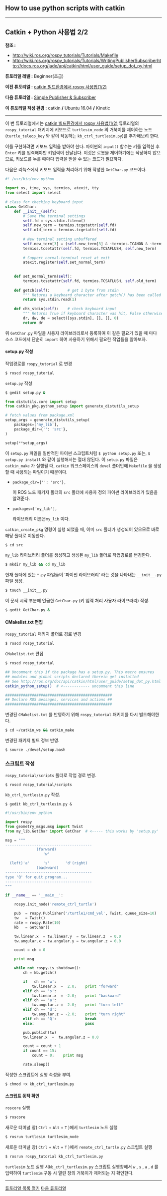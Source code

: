 ## How to use python scripts with catkin 



---

## Catkin + Python 사용법 2/2

**참조 :**

- <http://wiki.ros.org/rospy_tutorials/Tutorials/Makefile>
- <http://wiki.ros.org/rospy_tutorials/Tutorials/WritingPublisherSubscriber>http://docs.ros.org/jade/api/catkin/html/user_guide/setup_dot_py.html

**튜토리얼 레벨 :**  Beginner(초급)

**이전 튜토리얼 :** [catkin 빌드환경에서 rospy 사용법(1/2)](./rospy_0_How2UsePythonWithCatkin_1.md) 

**다음 튜토리얼 :** [Simple Publisher & Subscriber](./rospy_1_WritingPubSub.md)

**이 튜토리얼 작성 환경 :**  catkin **/** Ubuntu 16.04 **/** Kinetic

---



이 번 튜토리얼에서는 [catkin 빌드환경에서 rospy 사용법(1/2)](./rospy/rospy_0_How2UsePythonWithCatkin_1.md) 튜토리얼의  ```rospy_tutorial``` 패키지에 키보드로 `turtlesim_node` 의 거북이를 제어하는 노드(`turtle_teleop_key` 와 같이 작동하는 `kb_ctrl_turtlesim.py`)를 추가해보려 한다. 

이를 구현하려면 키보드 입력을 받아야 한다. 파이썬의 `input()` 함수는 키를 입력한 후 `Enter` 키를 입력해야만 키입력이 전달된다. 이것은 로봇을 제어하기에는 적당하지 않으므로, 키보드를 누를 때마다 입력을 받을 수 있는 코드가 필요하다. 

다음은 리눅스에서 키보드 입력을 처리하기 위해 작성한 `GetChar.py` 코드이다. 

```python
#! /usr/bin/env python
 
import os, time, sys, termios, atexit, tty
from select import select
  
# class for checking keyboard input
class GetChar:
    def __init__(self):
        # Save the terminal settings
        self.fd = sys.stdin.fileno()
        self.new_term = termios.tcgetattr(self.fd)
        self.old_term = termios.tcgetattr(self.fd)
  
        # New terminal setting unbuffered
        self.new_term[3] = (self.new_term[3] & ~termios.ICANON & ~termios.ECHO)
        termios.tcsetattr(self.fd, termios.TCSAFLUSH, self.new_term)
  
        # Support normal-terminal reset at exit
        atexit.register(self.set_normal_term)
      
      
    def set_normal_term(self):
        termios.tcsetattr(self.fd, termios.TCSAFLUSH, self.old_term)
  
    def getch(self):        # get 1 byte from stdin
        """ Returns a keyboard character after getch() has been called """
        return sys.stdin.read(1)
  
    def chk_stdin(self):    # check keyboard input
        """ Returns True if keyboard character was hit, False otherwise. """
        dr, dw, de = select([sys.stdin], [], [], 0)
        return dr

```

위 `GetChar.py` 파일을 사용자 라이브러리로서 등록하여 이 같은 필요가 있을 때 마다 소스 코드에서 단순히 `import` 하여 사용하기 위해서 필요한 작업들을 알아보자. 



#### setup.py 작성

작업경로를 ```rospy_tutorial``` 로 변경

```bash
$ roscd rospy_tutorial
```

`setup.py` 작성

```bash
$ gedit setup.py &
```

```python
from distutils.core import setup
from catkin_pkg.python_setup import generate_distutils_setup

# fetch values from package.xml
setup_args = generate_distutils_setup(
    packages=['my_lib'],
    package_dir={'': 'src'},
)

setup(**setup_args)
```

이  `setup.py` 파일을 일반적인 파이썬 스크립트처럼 `$ python setup.py` 또는,  `$ setup.py install` 와 같이 실행해서는 절대 않된다. 이  `setup.py` 파일은 `catkin_make` 가 실행될 때, `catkin` 워크스페이스의 `devel` 폴더안에 `Makefile` 을 생성할 때 사용되는 파일이기 때문이다. 

- `package_dir={'': 'src'},`

  이 ROS 노드 패키지 폴더의 `src` 폴더에 사용자 정의 파이썬 라이브러리가 있음을 알려준다.

- `packages=['my_lib'],`

  라이브러리 이름은`my_lib` 이다.

`catkin_create_pkg` 명령이 실행 되었을 때, 이미 `src` 폴더가 생성되어 있으므로 바로 해당 폴더로 이동한다.

```bash
$ cd src
```

`my_lib` 라이브러리 폴더를 생성하고 생성된 `my_lib` 폴더로 작업경로를 변경한다.

```bash
$ mkdir my_lib && cd my_lib
```

현재 폴더에 있는 `*.py` 파일들이 '파이썬 라이브러리' 라는 것을 나타내는 `__init__.py` 파일 생성.

```bash
$ touch __init__.py
```

이 문서 시작 부분에 언급한 `GetChar.py` (키 입력 처리 사용자 라이브러리) 작성.

```bash
$ gedit GetChar.py &
```



#### CMakelist.txt 편집

```rospy_tutorial``` 패키지 폴더로 경로 변경

```bash
$ roscd rospy_tutorial
```

```CMakelist.txt``` 편집

```bash
$ roscd rospy_tutorial
```

```bash
## Uncomment this if the package has a setup.py. This macro ensures
## modules and global scripts declared therein get installed
## See http://ros.org/doc/api/catkin/html/user_guide/setup_dot_py.html
catkin_python_setup()  # <------------ uncomment this line

################################################
## Declare ROS messages, services and actions ##
################################################
```

변경된 `CMakelist.txt` 를 반영하기 위해 `rospy_tutorial` 패키지를 다시 빌드해야한다.

```bash
$ cd ~/catkin_ws && catkin_make
```

변경된 패키지 빌드 정보 반영.

```bash
$ source ./devel/setup.bash
```



### 스크립트 작성

```rospy_tutorial/scripts``` 폴더로 작업 경로 변경.

```
$ roscd rospy_tutorial/scripts
```

`kb_ctrl_turtlesim.py` 작성.

```
$ gedit kb_ctrl_turtlesim.py &
```

```python
#!/usr/bin/env python

import rospy
from geometry_msgs.msg import Twist
from my_lib.GetChar import GetChar  # <----- this works by 'setup.py'

msg = """
---------------------------------------
              (forward)
                 'w'

  (left)'a'      's'       'd'(right)
              (backward)
---------------------------------------
type 'Q' for quit program...
---------------------------------------
"""

if __name__ == '__main__':

    rospy.init_node('remote_ctrl_turtle')

    pub  = rospy.Publisher('/turtle1/cmd_vel', Twist, queue_size=10)
    tw   = Twist()
    rate = rospy.Rate(10)
    kb   = GetChar()

    tw.linear.x  = tw.linear.y  = tw.linear.z  = 0.0
    tw.angular.x = tw.angular.y = tw.angular.z = 0.0

    count = ch = 0

    print msg

    while not rospy.is_shutdown():
        ch = kb.getch()

        if   ch == 'w':
            tw.linear.x  =  2.0;    print "forward"
        elif ch == 's':
            tw.linear.x  = -2.0;    print "backward"
        elif ch == 'a':
            tw.angular.z =  2.0;    print "turn left"
        elif ch == 'd':
            tw.angular.z = -2.0;    print "turn right"
        elif ch == 'Q':             break
        else:                       pass

        pub.publish(tw)
        tw.linear.x  =  tw.angular.z = 0.0

        count = count + 1
        if count == 15:
            count = 0;    print msg

        rate.sleep()
```

작성한 스크립트에 실행 속성을 부여.

```
$ chmod +x kb_ctrl_turtlesim.py
```



#### 스크립트 동작 확인

`roscore` 실행

```bash
$ roscore
```

새로운 터미널 창( `Ctrl` + `Alt` + `T` )에서 `turtlesim` 노드 실행

```bash
$ rosrun turtlesim turtlesim_node
```

새로운 터미널 창( `Ctrl` + `Alt` + `T` )에서 `remote_ctrl_turtle.py` 스크립트 실행

```bash
$ rosrun rospy_tutorial kb_ctrl_turtlesim.py
```

`turtlesim` 노드 실행 시`kb_ctrl_turtlesim.py` 스크립트 실행창에서 `w` ,  `s` ,  `a` ,  `d` 를 입력하여 `turtlesim` 구동 시 열린 창의 거북이가 제어되는 지 확인한다. 



---

 [튜토리얼 목록 열기](../README.md)                                                                   [다음 튜토리얼](./rospy_1_WritingPubSub.md)


